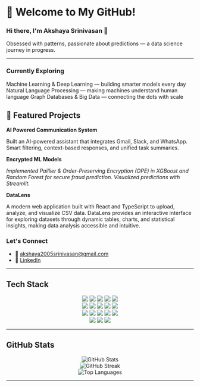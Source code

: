 # 🌟 Welcome to My GitHub!

### Hi there, I'm **Akshaya Srinivasan** 👋  
Obsessed with patterns, passionate about predictions — a data science journey in progress.

---

### Currently Exploring
Machine Learning & Deep Learning — building smarter models every day
Natural Language Processing — making machines understand human language
Graph Databases & Big Data — connecting the dots with scale 
## 🚀 Featured Projects

 **AI Powered Communication System**  
 
Built an AI-powered assistant that integrates Gmail, Slack, and WhatsApp. Smart filtering, context-based responses, and unified task summaries.

**Encrypted ML Models**  

*Implemented Paillier & Order-Preserving Encryption (OPE) in XGBoost and Random Forest for secure fraud prediction. Visualized predictions with Streamlit.*  

**DataLens**

A modern web application built with React and TypeScript to upload, analyze, and visualize CSV data. DataLens provides an interactive interface for exploring datasets through dynamic tables, charts, and statistical insights, making data analysis accessible and intuitive.


###  Let's Connect
- 📧 akshaya2005srinivasan@gmail.com  
- 🔗 [LinkedIn](https://www.linkedin.com/in/akshaya-srinivasan-467a8b255) 

---

##  Tech Stack

<div align="center">

<img src="https://img.shields.io/badge/C-%2300599C.svg?style=for-the-badge&logo=c&logoColor=white">
<img src="https://img.shields.io/badge/C++-%2300599C.svg?style=for-the-badge&logo=c%2B%2B&logoColor=white">
<img src="https://img.shields.io/badge/Java-%23ED8B00.svg?style=for-the-badge&logo=openjdk&logoColor=white">
<img src="https://img.shields.io/badge/Python-%2314354C.svg?style=for-the-badge&logo=python&logoColor=white">
<img src="https://img.shields.io/badge/R-%23276DC3.svg?style=for-the-badge&logo=r&logoColor=white">
<br>
<img src="https://img.shields.io/badge/FastAPI-005571?style=for-the-badge&logo=fastapi">
<img src="https://img.shields.io/badge/Django-%23092E20.svg?style=for-the-badge&logo=django&logoColor=white">
<img src="https://img.shields.io/badge/MySQL-%234479A1.svg?style=for-the-badge&logo=mysql&logoColor=white">
<img src="https://img.shields.io/badge/MongoDB-%234ea94b.svg?style=for-the-badge&logo=mongodb&logoColor=white">
<img src="https://img.shields.io/badge/Neo4j-%2300A3D9.svg?style=for-the-badge&logo=neo4j&logoColor=white">
<br>
<img src="https://img.shields.io/badge/Pandas-%23150458.svg?style=for-the-badge&logo=pandas&logoColor=white">
<img src="https://img.shields.io/badge/NumPy-%23013243.svg?style=for-the-badge&logo=numpy&logoColor=white">
<img src="https://img.shields.io/badge/Matplotlib-%23ffffff.svg?style=for-the-badge&logo=Matplotlib&logoColor=black">
<img src="https://img.shields.io/badge/Seaborn-%2300A3D9.svg?style=for-the-badge&logoColor=white">
<img src="https://img.shields.io/badge/scikit--learn-%23F7931E.svg?style=for-the-badge&logo=scikit-learn&logoColor=white">
<br>
<img src="https://img.shields.io/badge/TensorFlow-%23FF6F00.svg?style=for-the-badge&logo=TensorFlow&logoColor=white">
<img src="https://img.shields.io/badge/PyTorch-%23EE4C2C.svg?style=for-the-badge&logo=pytorch&logoColor=white">
<img src="https://img.shields.io/badge/NLTK-%23009999.svg?style=for-the-badge&logoColor=white">

</div>

---

## GitHub Stats

<div align="center">

<img src="https://github-readme-stats.vercel.app/api?username=Akshaya150105&theme=radical&hide_border=false&include_all_commits=true&count_private=true" alt="GitHub Stats">  
<br>
<img src="https://github-readme-streak-stats.herokuapp.com/?user=Akshaya150105&theme=radical&hide_border=false" alt="GitHub Streak">  
<br>
<img src="https://github-readme-stats.vercel.app/api/top-langs/?username=Akshaya150105&theme=radical&layout=compact&hide_border=false" alt="Top Languages">

</div>






---

